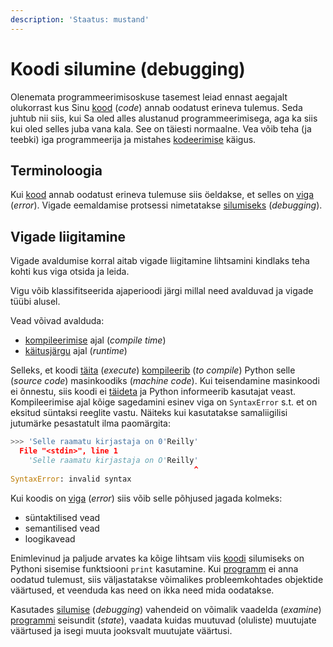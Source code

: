 ```yaml
---
description: 'Staatus: mustand'
---
```


# Koodi silumine \(debugging\)

Olenemata programmeerimisoskuse tasemest leiad ennast aegajalt olukorrast kus Sinu [kood](terminid/sonastik/kood-code.md) \(_code_\) annab oodatust erineva tulemus. Seda juhtub nii siis, kui Sa oled alles alustanud programmeerimisega, aga ka siis kui oled selles juba vana kala. See on täiesti normaalne. Vea võib teha \(ja teebki\) iga programmeerija ja mistahes [kodeerimise](terminid/sonastik/kodeerimine-coding.md) käigus.

## Terminoloogia

Kui [kood](terminid/sonastik/kood-code.md) annab oodatust erineva tulemuse siis öeldakse, et selles on [viga](terminid/sonastik/viga-error.md) \(_error_\). Vigade eemaldamise protsessi nimetatakse [silumiseks](terminid/sonastik/siluma-to-debug.md) \(_debugging_\).

## Vigade liigitamine

Vigade avaldumise korral aitab vigade liigitamine lihtsamini kindlaks teha kohti kus viga otsida ja leida.

Vigu võib klassifitseerida ajaperioodi järgi millal need avalduvad ja vigade tüübi alusel.

Vead võivad avalduda:

* [kompileerimise](terminid/sonastik/kompileerima-to-compile.md) ajal \(_compile time_\) 
* [käitusjärgu](terminid/sonastik/kaeitusjaerk-runtime.md) ajal \(_runtime_\)

Selleks, et koodi [täita](terminid/sonastik/taeitmine-execution.md) \(_execute_\) [kompileerib](terminid/sonastik/kompileerima-to-compile.md) \(_to compile_\) Python selle \(_source code_\) masinkoodiks \(_machine code_\). Kui teisendamine masinkoodi ei õnnestu, siis koodi ei [täideta](terminid/sonastik/taeitmine-execution.md) ja Python informeerib kasutajat veast. Kompileerimise ajal kõige sagedamini esinev viga on `SyntaxError` s.t. et on eksitud süntaksi reeglite vastu. Näiteks kui kasutatakse samaliigilisi jutumärke pesastatult ilma paomärgita:

```python
>>> 'Selle raamatu kirjastaja on 0'Reilly'
  File "<stdin>", line 1
    'Selle raamatu kirjastaja on O'Reilly'
                                         ^
SyntaxError: invalid syntax
```

Kui koodis on [viga](terminid/sonastik/viga-error.md) \(_error_\) siis võib selle põhjused jagada kolmeks:

* süntaktilised vead
* semantilised vead
* loogikavead



Enimlevinud ja paljude arvates ka kõige lihtsam viis [koodi](terminid/sonastik/kood-code.md) silumiseks on Pythoni sisemise funktsiooni `print` kasutamine. Kui [programm](terminid/sonastik/programm-program.md) ei anna oodatud tulemust, siis väljastatakse võimalikes probleemkohtades objektide väärtused, et veenduda kas need on ikka need mida oodatakse. 

Kasutades [silumise](terminid/sonastik/siluma-to-debug.md) \(_debugging_\) vahendeid on võimalik vaadelda \(_examine_\) [programmi](terminid/sonastik/programm-program.md) seisundit \(_state_\), vaadata kuidas muutuvad \(oluliste\) muutujate väärtused ja isegi muuta jooksvalt muutujate väärtusi.

